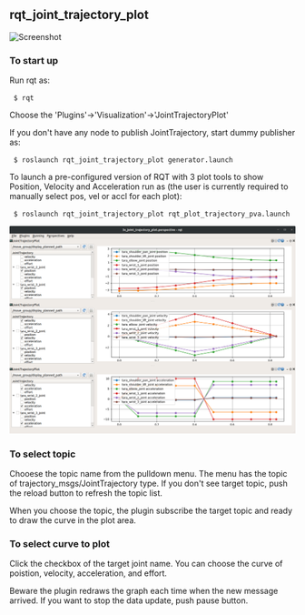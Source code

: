 ## rqt_joint_trajectory_plot

![Screenshot](resource/screenshot.png)

### To start up

Run rqt as:
```
 $ rqt
```
Choose the 'Plugins'->'Visualization'->'JointTrajectoryPlot'

If you don't have any node to publish JointTrajectory, start dummy
publisher as:

```
 $ roslaunch rqt_joint_trajectory_plot generator.launch
```   

To launch a pre-configured version of RQT with 3 plot tools to show Position, Velocity and Acceleration run as (the user is currently required to manually select pos, vel or accl for each plot):
```
 $ roslaunch rqt_joint_trajectory_plot rqt_plot_trajectory_pva.launch
```
![Screenshot](resource/rqt_joint_trajectory_plot_PVA.png)
### To select topic

Chooese the topic name from the pulldown menu. The menu has the topic
of trajectory_msgs/JointTrajectory type. If you don't see target
topic, push the reload button to refresh the topic list.

When you choose the topic, the plugin subscribe the target topic and ready to draw the curve in the plot area.

### To select curve to plot

Click the checkbox of the target joint name. You can choose the curve
of poistion, velocity, acceleration, and effort.

Beware the plugin redraws the graph each time when the new message arrived. If you want to stop the data update, push pause button. 
